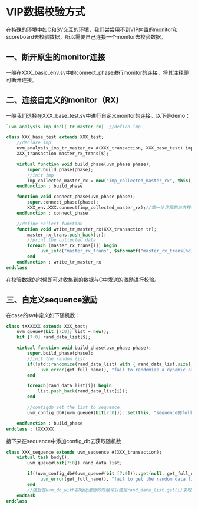 # VIP数据校验方式
在特殊的环境中如C和SV交互的环境，我们尝尝用不到VIP内置的monitor和scoreboard去校验数据，所以需要自己连接一个monitor去校验数据。

## 一、断开原生的monitor连接
一般在XXX_basic_env.sv中的connect_phase进行monitor的连接，将其注释即可断开连接。

## 二、连接自定义的monitor（RX)
一般我们选择在XXX_base_test.sv中进行自定义monitor的连接。以下是demo：
```systemverilog
`uvm_analysis_imp_decl(_tr_master_rx)  //defien imp

class XXX_base_test extends XXX_test;
    //declare imp
    uvm_analysis_imp_tr_master_rx #(XXX_transaction, XXX_base_test) imp_collected_master_rx;
    XXX_transaction master_rx_trans[$];

    virtual function void build_phase(uvm_phase phase);
        super.build_phase(phase);
        //init imp
        imp_collected_master_rx = new("imp_collected_master_rx", this);
    endfunction : build_phase

    function void connect_phase(uvm_phase phase);
        super.connect_phase(phase);
        XXX_env.XXX.connect(imp_collected_master_rx);//第一步注释的地方移到此处即可
    endfunction : connect_phase

    //define collect function
    function void write_tr_master_rx(XXX_transaction tr);
        master_rx_trans.push_back(tr);
        //print the collected data
        foreach (master_rx_trans[i]) begin
            `uvm_info("master_rx_trans", $sformatf("master_rx_trans[%d]: 0x%08h", i, master_rx_trans[i].data[0]), UVM_NONE);
        end
    endfunction : write_tr_master_rx
endclass
```
在校验数据的时候即可对收集到的数据与C中发送的激励进行校验。

## 三、自定义sequence激励
在case的sv中定义如下随机数：
```systemverilog
class tXXXXXX extends XXX_test;
    uvm_queue#(bit [7:0]) list = new();
    bit [7:0] rand_data_list[$];

    virtual function void build_phase(uvm_phase phase);
        super.build_phase(phase);
        //init the random list
        if(!std::randomize(rand_data_list) with { rand_data_list.size() == 8; }) begin
            `uvm_error(get_full_name(), "fail to randomize a dynamic array")
        end

        foreach(rand_data_list[i]) begin
            list.push_back(rand_data_list[i]);
        end

        //configdb set the list to sequence
        uvm_config_db#(uvm_queue#(bit[7:0]))::set(this, "sequence的full_path", "rand_data_list", list);

    endfunction : build_phase
endclass : tXXXXXX
```
接下来在sequence中添加config_db去获取随机数
```systemverilog
class XXX_sequence extends uvm_sequence #(XXX_transaction);
    virtual task body();
        uvm_queue#(bit[7:0]) rand_data_list;

        if(!uvm_config_db#(uvm_queue#(bit [7:0]))::get(null, get_full_name(), "rand_data_list", rand_data_list)) begin
            `uvm_error(get_full_name(), "fail to get the random data list form top")
        end
        //随后在uvm_do_with初始化激励的时候可以使用rand_data_list.get(i)来取得list中的数据
    endtask
endclass
```